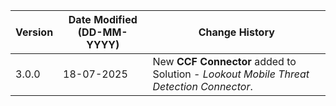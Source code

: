 | **Version** | **Date Modified (DD-MM-YYYY)** | **Change History**                                                 |
|-------------|--------------------------------|--------------------------------------------------------------------|
| 3.0.0       | 18-07-2025                     | New **CCF Connector** added to Solution - *Lookout Mobile Threat Detection Connector*.    |